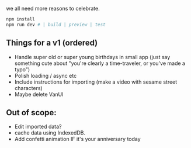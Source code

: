 we all need more reasons to celebrate.

```sh
npm install
npm run dev # | build | preview | test
```

## Things for a v1 (ordered)
- Handle super old or super young birthdays in small app (just say something cute about "you're clearly a time-traveler, or you've made a typo")
- Polish loading / async etc
- Include instructions for importing (make a video with sesame street characters)
- Maybe delete VanUI

## Out of scope:
- Edit imported data?
- cache data using IndexedDB.
- Add confetti animation IF it's your anniversary today
